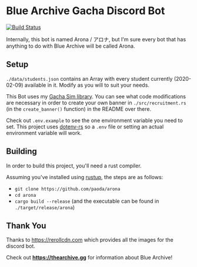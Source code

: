 # Blue Archive Gacha Discord Bot
[![Build Status](https://ci.paoda.moe/api/badges/paoda/arona/status.svg)](https://ci.paoda.moe/paoda/arona)

Internally, this bot is named Arona / アロナ, but I'm sure every bot that has anything to do with Blue Archive will be called Arona.


## Setup 
`./data/students.json` contains an Array with every student currently (2020-02-09) available in it. Modify as you will to suit your needs.

This Bot uses my [Gacha Sim library](https://github.com/paoda/bluearch-recruitment). You can see what code modifications are necessary
in order to create your own banner in `./src/recruitment.rs` (in the `create_banner()` function) in the README over there. 


Check out `.env.example` to see the one environment variable you need to set. This project uses [dotenv-rs](https://github.com/dotenv-rs/dotenv)
so a `.env` file or setting an actual environment variable will work. 

## Building
In order to build this project, you'll need a rust compiler.

Assuming you've installed using [rustup](https://rustup.rs/), the steps are as follows:
* `git clone https://github.com/paoda/arona`
* `cd arona`
* `cargo build --release` (and the executable can be found in `./target/release/arona`)

## Thank You
Thanks to https://rerollcdn.com which provides all the images for the discord bot. 

Check out **https://thearchive.gg** for information about Blue Archive!
